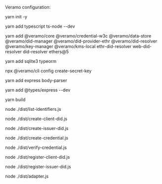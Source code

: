 Veramo configuration:

yarn init -y

yarn add typescript ts-node --dev

yarn add @veramo/core @veramo/credential-w3c @veramo/data-store @veramo/did-manager @veramo/did-provider-ethr @veramo/did-resolver @veramo/key-manager @veramo/kms-local ethr-did-resolver web-did-resolver did-resolver ethers@5

yarn add sqlite3 typeorm

npx @veramo/cli config create-secret-key

yarn add express body-parser

yarn add @types/express --dev

yarn build

node ./dist/list-identifiers.js 

node ./dist/create-client-did.js 

node ./dist/create-issuer-did.js 

node ./dist/create-credential.js 

node ./dist/verify-credential.js 

node ./dist/register-client-did.js

node ./dist/register-issuer-did.js

node ./dist/adapter.js

